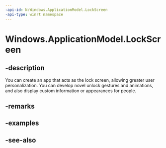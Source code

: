 ```yaml
---
-api-id: N:Windows.ApplicationModel.LockScreen
-api-type: winrt namespace
---
```


# Windows.ApplicationModel.LockScreen

## -description
You can create an app that acts as the lock screen, allowing greater user personalization. You can develop novel unlock gestures and animations, and also display custom information or appearances for people.

## -remarks

## -examples

## -see-also